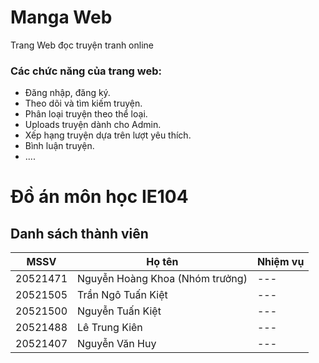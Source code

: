 # Manga Web
Trang Web đọc truyện tranh online
### Các chức năng của trang web:
- Đăng nhập, đăng ký.
- Theo dõi và tìm kiếm truyện.
- Phân loại truyện theo thể loại.
- Uploads truyện dành cho Admin. 
- Xếp hạng truyện dựa trên lượt yêu thích.
- Bình luận truyện.
- ....
# Đồ án môn học IE104
## Danh sách thành viên
| MSSV | Họ tên |Nhiệm vụ|
| --- | ----------- |--------------------|
| 20521471 | Nguyễn Hoàng Khoa (Nhóm trưởng) |---|
| 20521505 | Trần Ngô Tuấn Kiệt |---|
| 20521500 | Nguyễn Tuấn Kiệt |---|
| 20521488| Lê Trung Kiên |---|
| 20521407 | Nguyễn Văn Huy |---|
